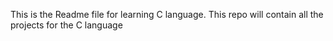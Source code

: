This is the Readme file for learning C language. This repo will contain all the projects for the C language
